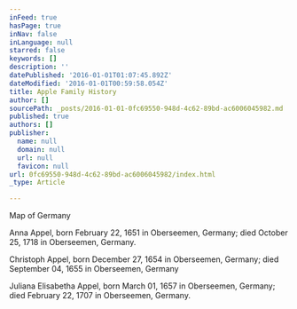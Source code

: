 ```yaml
---
inFeed: true
hasPage: true
inNav: false
inLanguage: null
starred: false
keywords: []
description: ''
datePublished: '2016-01-01T01:07:45.892Z'
dateModified: '2016-01-01T00:59:58.054Z'
title: Apple Family History
author: []
sourcePath: _posts/2016-01-01-0fc69550-948d-4c62-89bd-ac6006045982.md
published: true
authors: []
publisher:
  name: null
  domain: null
  url: null
  favicon: null
url: 0fc69550-948d-4c62-89bd-ac6006045982/index.html
_type: Article

---
```

Map of Germany

Anna Appel, born February 22, 1651 in Oberseemen, Germany;
died October 25, 1718 in Oberseemen, Germany.

Christoph Appel, born December 27, 1654 in Oberseemen,
Germany; died September 04, 1655 in Oberseemen, Germany

Juliana Elisabetha Appel, born March 01, 1657 in Oberseemen,
Germany; died February 22, 1707 in Oberseemen, Germany.